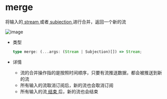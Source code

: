 # merge

将输入的[ stream ](/cn/api/stream#stream)或者[ subjection ](/cn/api/stream#subjection)进行合并，返回一个新的流

![image](/merge.drawio.svg)

- 类型

  ```typescript
  type merge: (...args: (Stream | Subjection)[]) => Stream;
  ```

- 详情

  - 流的合并操作指的是按照时间顺序，只要有流推送数据，都会被推送到新的流
  - 所有输入的流取消订阅后，新的流也会取消订阅
  - 所有输入的流[ 结束 ](/cn/guide/base#结束)后，新的流也会结束
